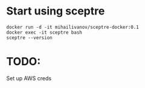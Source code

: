 # Start using sceptre
```
docker run -d -it mihailivanov/sceptre-docker:0.1
docker exec -it sceptre bash
sceptre --version
```

# TODO:
Set up AWS creds